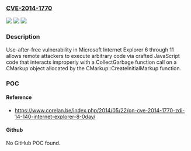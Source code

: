 ### [CVE-2014-1770](https://cve.mitre.org/cgi-bin/cvename.cgi?name=CVE-2014-1770)
![](https://img.shields.io/static/v1?label=Product&message=n%2Fa&color=blue)
![](https://img.shields.io/static/v1?label=Version&message=n%2Fa&color=blue)
![](https://img.shields.io/static/v1?label=Vulnerability&message=n%2Fa&color=brighgreen)

### Description

Use-after-free vulnerability in Microsoft Internet Explorer 6 through 11 allows remote attackers to execute arbitrary code via crafted JavaScript code that interacts improperly with a CollectGarbage function call on a CMarkup object allocated by the CMarkup::CreateInitialMarkup function.

### POC

#### Reference
- https://www.corelan.be/index.php/2014/05/22/on-cve-2014-1770-zdi-14-140-internet-explorer-8-0day/

#### Github
No GitHub POC found.

